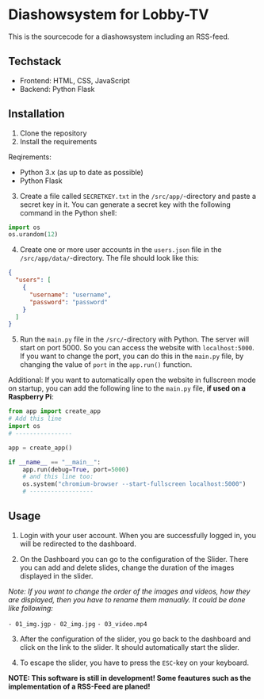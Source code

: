 # Diashowsystem for Lobby-TV

This is the sourcecode for a diashowsystem including an RSS-feed.

## Techstack

- Frontend: HTML, CSS, JavaScript
- Backend: Python Flask

## Installation

1. Clone the repository
2. Install the requirements

Reqirements:

- Python 3.x (as up to date as possible)
- Python Flask

3. Create a file called `SECRETKEY.txt` in the `/src/app/`-directory and paste a secret key in it. You can generate a secret key with the following command in the Python shell:

```python
import os
os.urandom(12)
```

4. Create one or more user accounts in the `users.json` file in the `/src/app/data/`-directory. The file should look like this:

```json
{
  "users": [
    {
      "username": "username",
      "password": "password"
    }
  ]
}
```

5. Run the `main.py` file in the `/src/`-directory with Python. The server will start on port 5000. So you can access the website with `localhost:5000`. If you want to change the port, you can do this in the `main.py` file, by changing the value of `port` in the `app.run()` function.

Additional:
If you want to automatically open the website in fullscreen mode on startup, you can add the following line to the `main.py` file, **if used on a Raspberry Pi**:

```python
from app import create_app
# Add this line
import os
# ----------------

app = create_app()

if __name__ == "__main__":
    app.run(debug=True, port=5000)
    # and this line too:
    os.system("chromium-browser --start-fullscreen localhost:5000")
    # ------------------
```

## Usage

1. Login with your user account. When you are successfully logged in, you will be redirected to the dashboard.

2. On the Dashboard you can go to the configuration of the Slider. There you can add and delete slides, change the duration of the images displayed in the slider.

_Note: If you want to change the order of the images and videos, how they are displayed, then you have to rename them manually. It could be done like following:_

`- 01_img.jgp`
`- 02_img.jpg`
`- 03_video.mp4`

3. After the configuration of the slider, you go back to the dashboard and click on the link to the slider. It should automatically start the slider.

4. To escape the slider, you have to press the `ESC`-key on your keyboard.

**NOTE: This software is still in development! Some feautures such as the implementation of a RSS-Feed are planed!**
